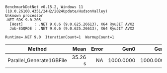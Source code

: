 ```

BenchmarkDotNet v0.15.2, Windows 11 (10.0.26100.4351/24H2/2024Update/HudsonValley)
Unknown processor
.NET SDK 9.0.205
  [Host]     : .NET 9.0.6 (9.0.625.26613), X64 RyuJIT AVX2
  Job-EGQROE : .NET 9.0.6 (9.0.625.26613), X64 RyuJIT AVX2

Runtime=.NET 9.0  IterationCount=1  WarmupCount=1  

```
| Method                   | Mean    | Error | Gen0      | Gen1      | Gen2      | Allocated |
|------------------------- |--------:|------:|----------:|----------:|----------:|----------:|
| Parallel_Generate1GBFile | 35.26 s |    NA | 1000.0000 | 1000.0000 | 1000.0000 |  14.33 GB |
